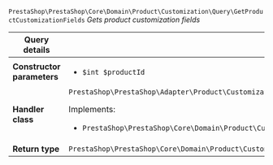 `PrestaShop\PrestaShop\Core\Domain\Product\Customization\Query\GetProductCustomizationFields`
_Gets product customization fields_

| Query details              |    |
| -------------------------- | -- |
| **Constructor parameters** | <ul> <li>`$int $productId`</li> </ul> |
| **Handler class**          | `PrestaShop\PrestaShop\Adapter\Product\Customization\QueryHandler\GetProductCustomizationFieldsHandler`  <p> Implements: </p> <ul>  <li>`PrestaShop\PrestaShop\Core\Domain\Product\Customization\QueryHandler\GetProductCustomizationFieldsHandlerInterface`</li>  |
| **Return type** |  `PrestaShop\PrestaShop\Core\Domain\Product\Customization\QueryResult\CustomizationField[]`  |
